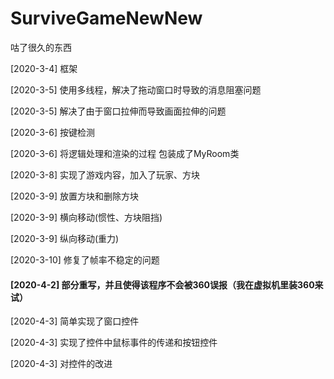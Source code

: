 # SurviveGameNewNew
咕了很久的东西

[2020-3-4] 框架

[2020-3-5] 使用多线程，解决了拖动窗口时导致的消息阻塞问题

[2020-3-5] 解决了由于窗口拉伸而导致画面拉伸的问题

[2020-3-6] 按键检测

[2020-3-6] 将逻辑处理和渲染的过程 包装成了MyRoom类

[2020-3-8] 实现了游戏内容，加入了玩家、方块

[2020-3-9] 放置方块和删除方块

[2020-3-9] 横向移动(惯性、方块阻挡)

[2020-3-9] 纵向移动(重力)

[2020-3-10] 修复了帧率不稳定的问题

#### [2020-4-2] 部分重写，并且使得该程序不会被360误报（我在虚拟机里装360来试）

[2020-4-3] 简单实现了窗口控件

[2020-4-3] 实现了控件中鼠标事件的传递和按钮控件

[2020-4-3] 对控件的改进